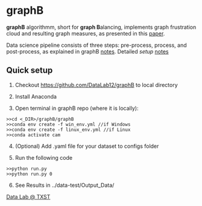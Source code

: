 
# graphB

**graphB** algorithmm, short for **graph B**alancing, implements graph frustration cloud and resulting graph measures, as presented in this [paper](https://arxiv.org/abs/2009.07776).

Data science pipeline consists of three steps: pre-process, process, and post-process, as explained in graphB [notes](GRAPHB.md). Detailed *setup* [notes](SETUP.md) 


## Quick setup

1. Checkout https://github.com/DataLab12/graphB to local directory <DIR>

2. Install Anaconda 

3. Open terminal in graphB repo (where it is locally):
```
>>cd <_DIR>/graphB/graphB
>>conda env create -f win_env.yml //if Windows
>>conda env create -f linux_env.yml //if Linux
>>conda activate cam
```
4. (Optional) Add .yaml file for your dataset to configs folder 

5. Run the following code
```
>>python run.py
>>python run.py 0
```
6. See Results in
 ../data-test/Output_Data/

[Data Lab @ TXST](DataLab12.github.io)
